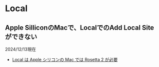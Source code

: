 # Local

## Apple SilliconのMacで、LocalでのAdd Local Siteができない
2024/12/13現在

- [Local は Apple シリコンの Mac では Rosetta 2 が必要](https://qiita.com/YoshinoriKanno/items/e79b012c140d23741344)